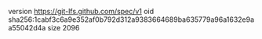version https://git-lfs.github.com/spec/v1
oid sha256:1cabf3c6a9e352af0b792d312a9383664689ba635779a96a1632e9aa55042d4a
size 2096
